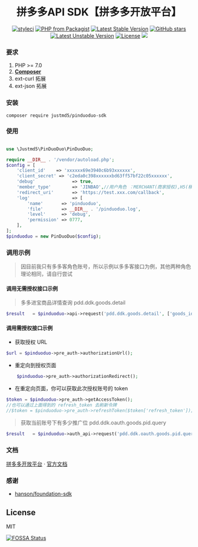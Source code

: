 <h1 align="center">拼多多API SDK【拼多多开放平台】</h1>

<p align="center">
<a href="https://styleci.io/repos/153218715"><img src="https://styleci.io/repos/153218715/shield?branch=master" alt="styleci"></a>
<a href="https://packagist.org/packages/justmd5/pinduoduo-sdk"><img src="https://img.shields.io/packagist/php-v/justmd5/pinduoduo-sdk.svg" alt="PHP from Packagist"></a>
<a href="https://packagist.org/packages/justmd5/pinduoduo-sdk"><img src="https://poser.pugx.org/justmd5/pinduoduo-sdk/v/stable.svg" alt="Latest Stable Version"></a>
<a href="https://packagist.org/packages/justmd5/pinduoduo-sdk"><img src="https://img.shields.io/github/stars/justmd5/pinduoduo-sdk.svg?style=social&label=Stars" alt="GitHub stars"></a>
<a href="https://packagist.org/packages/justmd5/pinduoduo-sdk"><img src="https://poser.pugx.org/justmd5/pinduoduo-sdk/v/unstable.svg" alt="Latest Unstable Version"></a>
<a href="https://packagist.org/packages/justmd5/pinduoduo-sdk"><img src="https://img.shields.io/github/license/justmd5/pinduoduo-sdk.svg" alt="License"></a>
<a href="https://app.fossa.io/projects/git%2Bgithub.com%2Fjustmd5%2Fpinduoduo-sdk?ref=badge_shield" alt="FOSSA Status"><img src="https://app.fossa.io/api/projects/git%2Bgithub.com%2Fjustmd5%2Fpinduoduo-sdk.svg?type=shield"/></a>
</p>

### 要求
1. PHP >= 7.0
2. **[Composer](https://getcomposer.org/)**
3. ext-curl 拓展
4. ext-json 拓展

### 安装

`composer require justmd5/pinduoduo-sdk`

### 使用

```php

use \Justmd5\PinDuoDuo\PinDuoDuo;

require __DIR__ . '/vendor/autoload.php';
$config = [
    'client_id'    => 'xxxxxx69e3940c6b93xxxxxx',
    'client_secret' => 'c2eda0c398xxxxxxbd63ff57bf22c05xxxxxx',
    'debug'              => true,
    'member_type'        => 'JINBAO',//用户角色 ：MERCHANT(商家授权),H5(移动端),多多客(JINBAO),
    'redirect_uri'       => 'https://test.xxx.com/callback',
    'log'                => [
        'name'       => 'pinduoduo',
        'file'       => __DIR__ . '/pinduoduo.log',
        'level'      => 'debug',
        'permission' => 0777,
    ],
];
$pinduoduo = new PinDuoDuo($config);

```
### 调用示例

>因目前我只有多多客角色账号，所以示例以多多客接口为例，其他两种角色理论相同，请自行尝试
#### 调用无需授权接口示例
> 多多进宝商品详情查询 pdd.ddk.goods.detail
```php
$result   = $pinduoduo->api->request('pdd.ddk.goods.detail', ['goods_id_list' => ['395581006']]);

```
#### 调用需授权接口示例

* 获取授权 URL
```php
$url = $pinduoduo->pre_auth->authorizationUrl();
```
* 重定向到授权页面
```php
    $pinduoduo->pre_auth->authorizationRedirect();
```
* 在重定向页面，你可以获取此次授权账号的 token
```php
$token = $pinduoduo->pre_auth->getAccessToken();
//也可以通过上面得到的 refresh_token 去刷新令牌
//$token = $pinduoduo->pre_auth->refreshToken($token['refresh_token']);
```
> 获取当前账号下有多少推广位 pdd.ddk.oauth.goods.pid.query
```php
$result   = $pinduoduo->auth_api->request('pdd.ddk.oauth.goods.pid.query');
```
### 文档
[拼多多开放平台](http://open.pinduoduo.com/)  · [官方文档](http://open.pinduoduo.com/#/apidocument)


### 感谢

-  [hanson/foundation-sdk](https://github.com/Hanson/foundation-sdk)

## License

MIT


[![FOSSA Status](https://app.fossa.io/api/projects/git%2Bgithub.com%2Fjustmd5%2Fpinduoduo-sdk.svg?type=large)](https://app.fossa.io/projects/git%2Bgithub.com%2Fjustmd5%2Fpinduoduo-sdk?ref=badge_large)